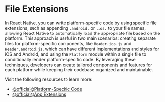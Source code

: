 # File Extensions

In React Native, you can write platform-specific code by using specific file extensions, such as appending `.android.` or `.ios.` to your file names, allowing React Native to automatically load the appropriate file based on the platform. This approach is useful in two main scenarios: creating separate files for platform-specific components, like `Header.ios.js` and `Header.android.js`, which can have different implementations and styles for iOS and Android, and using the `Platform` module within a single file to conditionally render platform-specific code. By leveraging these techniques, developers can create tailored components and features for each platform while keeping their codebase organized and maintainable.

Visit the following resources to learn more:

- [@official@Platform-Specific Code](https://reactnative.dev/docs/platform-specific-code)
- [@official@App Extensions](https://reactnative.dev/docs/app-extensions)
